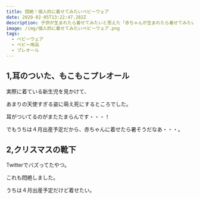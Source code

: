 ```yaml
---
title: 悶絶！個人的に着せてみたいベビーウェア
date: 2020-02-05T13:22:47.282Z
description: 子供が生まれたら着せてみたいと思えた「赤ちゃんが生まれたら着せてみたい！」と思えたベビーウェアは？
image: /img/個人的に着せてみたいベビーウェア.png
tags:
  - ベビーウェア
  - ベビー用品
  - プレオール
---
```


## 1,耳のついた、もこもこプレオール

実際に着ている新生児を見かけて、

あまりの天使すぎる姿に萌え死にするところでした。

耳がついてるのがまたたまらんです・・・！

でもうちは４月出産予定だから、赤ちゃんに着せたら暑そうだなあ・・・。

## 2,クリスマスの靴下

Twitterでバズってたやつ。

これも悶絶しました。

うちは４月出産予定だけど着せたい。
